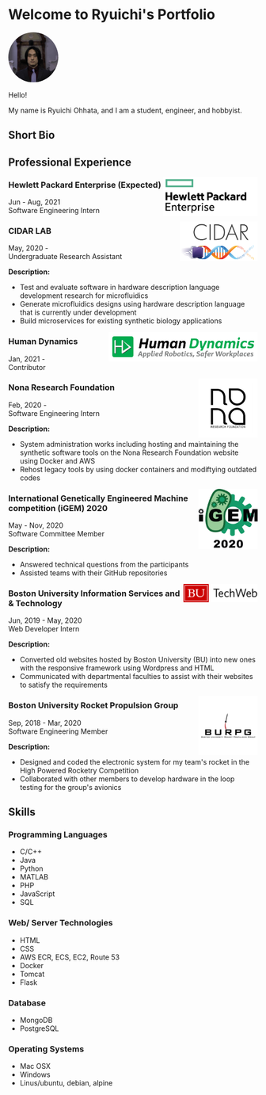 # Welcome to Ryuichi's Portfolio
<img src="./.vuepress/public/self.jpg" style="width:20%; border-radius:50%;">

Hello! 

My name is Ryuichi Ohhata, and I am a student, engineer, and hobbyist. 

## Short Bio
<timeline/>

## Professional Experience
<img src="./.vuepress/public/hpe_logo.png" style="float:right; height:80px;">

### Hewlett Packard Enterprise (Expected)
<!-- ![An image](./.vuepress/public/hpe_logo.png) -->
Jun - Aug, 2021<br>
Software Engineering Intern

<img src="./.vuepress/public/cidarlab.png" style="float:right; height:80px;">

### CIDAR LAB
May, 2020 - <br>
Undergraduate Research Assistant

<strong>Description:</strong>

<ul>
    <li>Test and evaluate software in hardware description language development research for microfluidics</li>
    <li>Generate microfluidics designs using hardware description language that is currently under development</li>
    <li>Build microservices for existing synthetic biology applications</li>
</ul>

<img src="./.vuepress/public/hd.png" style="float:right; height:60px;">

### Human Dynamics 
Jan, 2021 - <br>
Contributor


<img src="./.vuepress/public/nona.jpg" style="float:right; height:120px;">

### Nona Research Foundation
Feb, 2020 - <br>
Software Engineering Intern

<strong>Description:</strong>

<ul>
    <li>System administration works including hosting and maintaining the synthetic software tools on the Nona Research Foundation website using Docker and AWS </li>
    <li>Rehost legacy tools by using docker containers and modiftying outdated codes</li>
</ul>

<img src="./.vuepress/public/igem.png" style="float:right; width:120px;">

### International Genetically Engineered Machine competition (iGEM) 2020
May - Nov, 2020<br>
Software Committee Member

<strong>Description:</strong>
<ul>
    <li>Answered technical questions from the participants</li>
    <li>Assisted teams with their GitHub repositories</li>
</ul>

<img src="./.vuepress/public/bu_it.png" style="float:right; width:150px;">

### Boston University Information Services and & Technology
Jun, 2019 - May, 2020<br>
Web Developer Intern

<strong>Description:</strong>
<ul>
    <li>Converted old websites hosted by Boston University (BU) into new ones with the responsive framework using Wordpress and HTML </li>
    <li>Communicated with departmental faculties to assist with their websites to satisfy the requirements </li>
</ul>

<img src="./.vuepress/public/burpg.png" style="float:right; height:120px;">

### Boston University Rocket Propulsion Group
Sep, 2018 - Mar, 2020<br>
Software Engineering Member

<strong>Description:</strong>
<ul>
    <li>Designed and coded the electronic system for my team's rocket in the High Powered Rocketry Competition</li>
    <li>Collaborated with other members to develop hardware in the loop testing for the group's avionics</li>
</ul>

## Skills
### Programming Languages
<ul>
    <li>C/C++</li>
    <li>Java</li>
    <li>Python</li>
    <li>MATLAB</li>
    <li>PHP</li>
    <li>JavaScript</li>
    <li>SQL</li>
</ul>

### Web/ Server Technologies
<ul>
    <li>HTML</li>
    <li>CSS</li>
    <li>AWS ECR, ECS, EC2, Route 53</li>
    <li>Docker</li>
    <li>Tomcat</li>
    <li>Flask</li>
</ul>

### Database
<ul>
    <li>MongoDB</li>
    <li>PostgreSQL</li>
</ul>

### Operating Systems
<ul>
    <li>Mac OSX</li>
    <li>Windows</li>
    <li>Linus/ubuntu, debian, alpine</li>
</ul>









